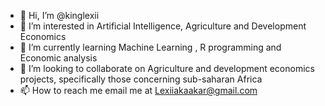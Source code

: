 - 👋 Hi, I’m @kinglexii
- 👀 I’m interested in Artificial Intelligence, Agriculture and Development Economics
- 🌱 I’m currently learning Machine Learning , R programming and Economic analysis
- 💞️ I’m looking to collaborate on Agriculture and development economics projects, specifically those concerning sub-saharan Africa
- 📫 How to reach me email me at Lexiiakaakar@gmail.com

<!---
kinglexii/kinglexii is a ✨ special ✨ repository because its `README.md` (this file) appears on your GitHub profile.
You can click the Preview link to take a look at your changes.
--->
